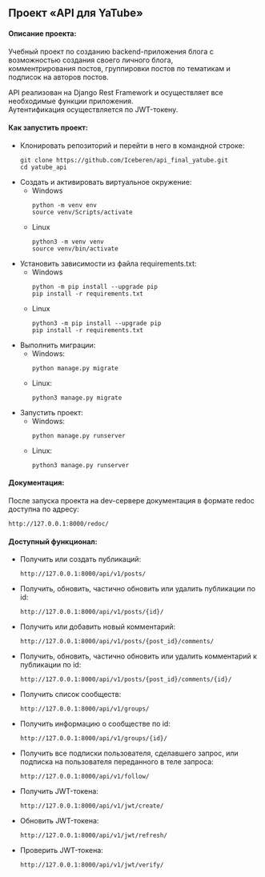 ## Проект «API для YaTube»
#### Описание проекта:
Учебный проект по созданию backend-приложения блога с возможностью создания своего личного блога,  
комментрирования постов, группировки постов по тематикам и подписок на авторов постов.   
   
API реализован на Django Rest Framework и осуществляет все необходимые функции приложения.   
Аутентификация осуществляется по JWT-токену.   
   
#### Как запустить проект:
- Клонировать репозиторий и перейти в него в командной строке:
  ```
  git clone https://github.com/Iceberen/api_final_yatube.git
  cd yatube_api
  ```
- Cоздать и активировать виртуальное окружение:
  - Windows
    ```
    python -m venv env
    source venv/Scripts/activate
    ```
  - Linux
    ```
    python3 -m venv venv
    source venv/bin/activate
    ```
- Установить зависимости из файла requirements.txt:
  - Windows
    ```
    python -m pip install --upgrade pip
    pip install -r requirements.txt
    ```
  - Linux
    ```
    python3 -m pip install --upgrade pip
    pip install -r requirements.txt
    ```
- Выполнить миграции:
  - Windows:
    ```
    python manage.py migrate
    ```
  - Linux:
    ```
    python3 manage.py migrate
    ```
- Запустить проект:
  - Windows:
    ```
    python manage.py runserver
    ```
  - Linux:
    ```
    python3 manage.py runserver
    ```

#### Документация:

После запуска проекта на dev-сервере документация в формате redoc доступна по адресу:

```
http://127.0.0.1:8000/redoc/
```

#### Доступный функционал:
- Получить или создать публикаций:
  ```
  http://127.0.0.1:8000/api/v1/posts/
  ```
- Получить, обновить, частично обновить или удалить публикации по id:
  ```
  http://127.0.0.1:8000/api/v1/posts/{id}/
  ```
- Получить или добавить новый комментарий:
  ```
  http://127.0.0.1:8000/api/v1/posts/{post_id}/comments/
  ```
- Получить, обновить, частично обновить или удалить комментарий к публикации по id:
  ```
  http://127.0.0.1:8000/api/v1/posts/{post_id}/comments/{id}/
  ```
- Получить список сообществ:
  ```
  http://127.0.0.1:8000/api/v1/groups/
  ```
- Получить информацию о сообществе по id:
  ```
  http://127.0.0.1:8000/api/v1/groups/{id}/
  ```
- Получить все подписки пользователя, сделавшего запрос, или подписка на пользователя переданного в теле запроса:
  ```
  http://127.0.0.1:8000/api/v1/follow/
  ```
- Получить JWT-токена:
  ```
  http://127.0.0.1:8000/api/v1/jwt/create/
  ```
- Обновить JWT-токена:
  ```
  http://127.0.0.1:8000/api/v1/jwt/refresh/
  ```
- Проверить JWT-токена:
  ```
  http://127.0.0.1:8000/api/v1/jwt/verify/
  ```